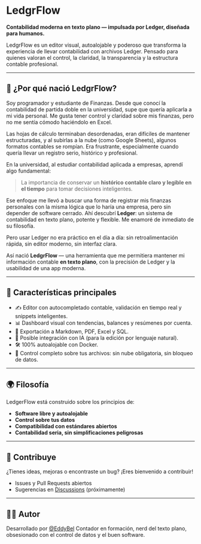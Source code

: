 # LedgrFlow

**Contabilidad moderna en texto plano — impulsada por Ledger, diseñada para humanos.**

LedgrFlow es un editor visual, autoalojable y poderoso que transforma la experiencia de llevar contabilidad con archivos Ledger.
Pensado para quienes valoran el control, la claridad, la transparencia y la estructura contable profesional.

---

## 🧠 ¿Por qué nació LedgrFlow?

Soy programador y estudiante de Finanzas. Desde que conocí la contabilidad de partida doble en la universidad, supe que quería aplicarla a mi vida personal. Me gusta tener control y claridad sobre mis finanzas, pero no me sentía cómodo haciéndolo en Excel.

Las hojas de cálculo terminaban desordenadas, eran difíciles de mantener estructuradas, y al subirlas a la nube (como Google Sheets), algunos formatos contables se rompían. Era frustrante, especialmente cuando quería llevar un registro serio, histórico y profesional.

En la universidad, al estudiar contabilidad aplicada a empresas, aprendí algo fundamental:

> La importancia de conservar un **histórico contable claro y legible en el tiempo** para tomar decisiones inteligentes.

Ese enfoque me llevó a buscar una forma de registrar mis finanzas personales con la misma lógica que lo haría una empresa, pero sin depender de software cerrado.
Ahí descubrí **Ledger**: un sistema de contabilidad en texto plano, potente y flexible. Me enamoré de inmediato de su filosofía.

Pero usar Ledger no era práctico en el día a día: sin retroalimentación rápida, sin editor moderno, sin interfaz clara.

Así nació **LedgrFlow** — una herramienta que me permitiera mantener mi información contable **en texto plano**, con la precisión de Ledger y la usabilidad de una app moderna.

---

## 🚀 Características principales

* ✍️ Editor con autocompletado contable, validación en tiempo real y snippets inteligentes.
* 📊 Dashboard visual con tendencias, balances y resúmenes por cuenta.
* 🧾 Exportación a Markdown, PDF, Excel y SQL.
* 🧠 Posible integración con IA (para la edición por lenguaje natural).
* 🛠️ 100% autoalojable con Docker.
* 🔐 Control completo sobre tus archivos: sin nube obligatoria, sin bloqueo de datos.

---

## 🌍 Filosofía

LedgerFlow está construido sobre los principios de:

* **Software libre y autoalojable**
* **Control sobre tus datos**
* **Compatibilidad con estándares abiertos**
* **Contabilidad seria, sin simplificaciones peligrosas**

---
<!-- 
## 📦 Repositorios relacionados

* [`ledgerflow-core`](https://github.com/ledgerflow-org/ledgerflow-core): Librería Python para parseo y análisis contable.
* [`ledgerflow-backend`](https://github.com/ledgerflow-org/ledgerflow-backend): API RESTful construida en Flask.
* [`ledgerflow-frontend`](https://github.com/ledgerflow-org/ledgerflow-frontend): Interfaz moderna en React + TypeScript.
* [`ledgerflow-docker`](https://github.com/ledgerflow-org/ledgerflow-docker): Archivos para levantar el proyecto fácilmente con Docker Compose.

--- -->

## 🤝 Contribuye

¿Tienes ideas, mejoras o encontraste un bug?
¡Eres bienvenido a contribuir!

* Issues y Pull Requests abiertos
* Sugerencias en [Discussions](#) (próximamente)

---

## 🧑‍💻 Autor

Desarrollado por [@EddyBel](https://github.com/EddyBel)
Contador en formación, nerd del texto plano, obsesionado con el control de datos y el buen software.

<!-- ---

## 💪 Licencia

Este proyecto se publica bajo la [MIT License](./LICENSE)
Para usos comerciales o implementación en la nube, revisa próximamente la versión **Enterprise**. -->
